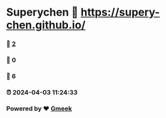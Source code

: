 # Superychen :link: https://supery-chen.github.io/ 
### :page_facing_up: [2](https://supery-chen.github.io//tag.html) 
### :speech_balloon: 0 
### :hibiscus: 6 
### :alarm_clock: 2024-04-03 11:24:33 
### Powered by :heart: [Gmeek](https://github.com/Meekdai/Gmeek)
